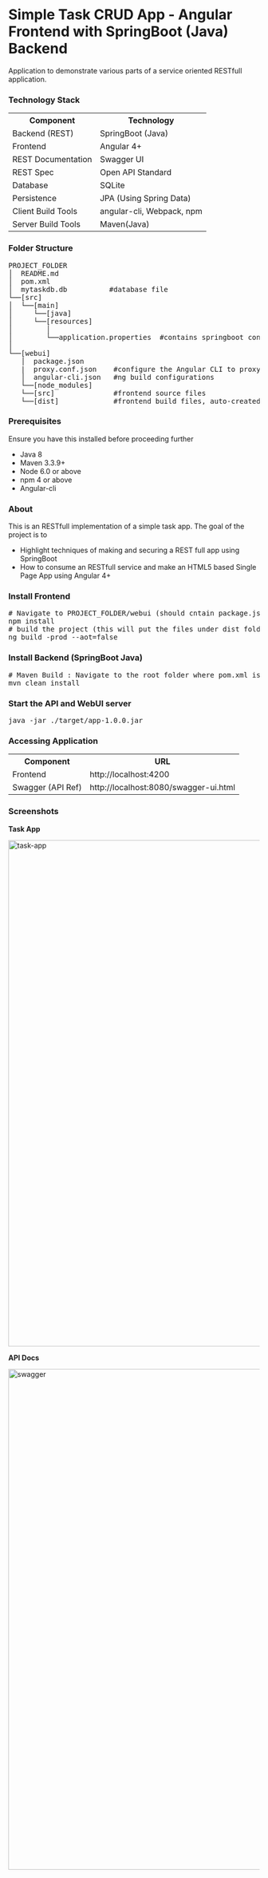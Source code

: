 # Simple Task CRUD App - Angular Frontend with SpringBoot (Java) Backend
Application to demonstrate various parts of a service oriented RESTfull application.
<h3>Technology Stack</h3>
<table>
<th>Component</th><th>Technology</th>
<tr>
<td>Backend (REST)</td><td>SpringBoot (Java)</td>
</tr>
<tr>
<td>Frontend</td><td>Angular 4+</td>
</tr>
<tr>
<td>REST Documentation</td><td>Swagger UI</td>
</tr>
<tr>
<td>REST Spec</td><td>Open API Standard</td>
</tr>
<tr>
<td>Database</td><td>SQLite</td>
</tr>
<tr>
<td>Persistence</td><td>JPA (Using Spring Data)</td>
</tr>
<tr>
<td>Client Build Tools</td><td>angular-cli, Webpack, npm</td>
</tr>
<tr>
<td>Server Build Tools</td><td>Maven(Java) </td>
</tr>
</table>
<h3>Folder Structure</h3>
<pre>
PROJECT_FOLDER
│  README.md
│  pom.xml           
│  mytaskdb.db          #database file
└──[src]      
│  └──[main]      
│     └──[java]      
│     └──[resources]
│        │          
│        └──application.properties  #contains springboot configurations 
│
└──[webui]
   │  package.json
   |  proxy.conf.json    #configure the Angular CLI to proxy API calls to backend server.
   │  angular-cli.json   #ng build configurations
   └──[node_modules]
   └──[src]              #frontend source files
   └──[dist]             #frontend build files, auto-created after running angular build: ng -build
</pre>
<h3>Prerequisites</h3>
Ensure you have this installed before proceeding further
<ul>
<li>Java 8</li>
<li>Maven 3.3.9+</li>
<li>Node 6.0 or above</li>
<li>npm 4 or above</li>
<li>Angular-cli</li>
</ul>
<h3>About</h3>
This is an RESTfull implementation of a simple task app. The goal of the project is to
<ul>
<li>Highlight techniques of making and securing a REST full app using SpringBoot</li>
<li>How to consume an RESTfull service and make an HTML5 based Single Page App using Angular 4+</li>
</ul>
<h3>Install Frontend</h3>
<pre>
# Navigate to PROJECT_FOLDER/webui (should cntain package.json )
npm install
# build the project (this will put the files under dist folder)
ng build -prod --aot=false
</pre>
<h3>Install Backend (SpringBoot Java)</h3>
<pre>
# Maven Build : Navigate to the root folder where pom.xml is present 
mvn clean install
</pre>
<h3>Start the API and WebUI server</h3>
<pre>
java -jar ./target/app-1.0.0.jar
</pre>
<h3>Accessing Application</h3>
<table>
<th>Component</th><th>URL</th>
<tr><td>Frontend</td><td>http://localhost:4200</td></tr>
<tr><td>Swagger (API Ref)</td><td>http://localhost:8080/swagger-ui.html</td></tr>
</table>
<h3>Screenshots</h3>
<p><strong>Task App</strong></p>
<img width="1015" alt="task-app" src="https://user-images.githubusercontent.com/1982291/27088427-354f4a72-508a-11e7-8601-7147be5d3cee.png">
<p><strong>API Docs</strong></p>
<img width="1004" alt="swagger" src="https://user-images.githubusercontent.com/1982291/27088462-4aba2170-508a-11e7-91cb-b86a798aa8fa.png">
